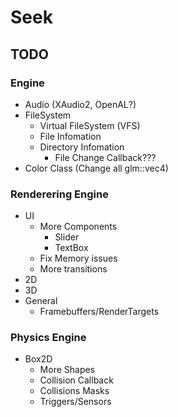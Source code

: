 # Seek

## TODO

### Engine
* Audio (XAudio2, OpenAL?)
* FileSystem
  - Virtual FileSystem (VFS)
  - File Infomation
  - Directory Infomation
    - File Change Callback???
* Color Class (Change all glm::vec4)

### Renderering Engine
* UI 
  - More Components
    - Slider
    - TextBox
  - Fix Memory issues
  - More transitions
* 2D
* 3D
* General
  - Framebuffers/RenderTargets

### Physics Engine
* Box2D
  - More Shapes
  - Collision Callback
  - Collisions Masks
  - Triggers/Sensors